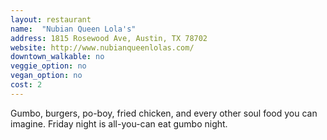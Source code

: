 ```yaml
---
layout: restaurant
name:  "Nubian Queen Lola's"
address: 1815 Rosewood Ave, Austin, TX 78702
website: http://www.nubianqueenlolas.com/
downtown_walkable: no
veggie_option: no
vegan_option: no
cost: 2
---
```


Gumbo, burgers, po-boy, fried chicken, and every other soul food you can imagine. Friday night is all-you-can eat gumbo night.
